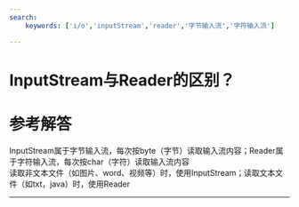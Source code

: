 ```yaml
---
search:
    keywords: ['i/o','inputStream','reader','字节输入流','字符输入流']

---
```



# InputStream与Reader的区别？

# 参考解答

InputStream属于字节输入流，每次按byte（字节）读取输入流内容；Reader属于字符输入流，每次按char（字符）读取输入流内容  
读取非文本文件（如图片、word、视频等）时，使用InputStream；读取文本文件（如txt，java）时，使用Reader

---




